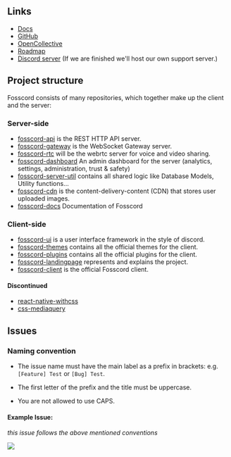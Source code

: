 ## Links
- [Docs](https://docs.fosscord.com)
- [GitHub](https://github.com/fosscord/fosscord)
- [OpenCollective](https://opencollective.com/fosscord)
- [Roadmap](https://github.com/fosscord/fosscord-api/issues/140)
- [Discord server](https://discord.gg/ZrnGQP6p3d) (If we are finished we'll host our own support server.)


## Project structure

Fosscord consists of many repositories, which together make up the client and the server:

### Server-side

-   [fosscord-api](https://github.com/fosscord/fosscord-api) is the REST HTTP API server.
-   [fosscord-gateway](https://github.com/fosscord/fosscord-gateway) is the WebSocket Gateway server.
-   [fosscord-rtc](https://github.com/fosscord/fosscord-rtc) will be the webrtc server for voice and video sharing.
-   [fosscord-dashboard](https://github.com/fosscord/fosscord-dashboard) An admin dashboard for the server (analytics, settings, administration, trust & safety)
-   [fosscord-server-util](https://github.com/fosscord/fosscord-server-util) contains all shared logic like Database Models, Utility functions...
-   [fosscord-cdn](https://github.com/fosscord/fosscord-cdn) is the content-delivery-content (CDN) that stores user uploaded images.
-   [fosscord-docs](https://github.com/fosscord/fosscord-docs) Documentation of Fosscord

### Client-side

-   [fosscord-ui](https://github.com/fosscord/fosscord-ui) is a user interface framework in the style of discord.
-   [fosscord-themes](https://github.com/fosscord/fosscord-themes) contains all the official themes for the client.
-   [fosscord-plugins](https://github.com/fosscord/fosscord-plugins) contains all the official plugins for the client.
-   [fosscord-landingpage](https://github.com/fosscord/fosscord-landingpage) represents and explains the project.
-   [fosscord-client](https://github.com/fosscord/fosscord-client) is the official Fosscord client.

#### Discontinued

-   [react-native-withcss](https://github.com/fosscord/react-native-withcss)
-   [css-mediaquery](https://github.com/fosscord/css-mediaquery)

## Issues

### Naming convention

- The issue name must have the main label as a prefix in brackets: e.g. `[Feature] Test` or `[Bug] Test`.

- The first letter of the prefix and the title must be uppercase.

- You are not allowed to use CAPS.

#### Example Issue:
_this issue follows the above mentioned conventions_

<img src="https://better-issues.herokuapp.com/render_issue?issue=https://github.com/fosscord/fosscord/issues/11&type=compact">
